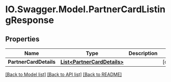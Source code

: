 # IO.Swagger.Model.PartnerCardListingResponse
## Properties

Name | Type | Description | Notes
------------ | ------------- | ------------- | -------------
**PartnerCardDetails** | [**List&lt;PartnerCardDetails&gt;**](PartnerCardDetails.md) |  | [optional] 

[[Back to Model list]](../README.md#documentation-for-models) [[Back to API list]](../README.md#documentation-for-api-endpoints) [[Back to README]](../README.md)

